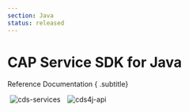 ```yaml
---
section: Java
status: released
---
```


<style scoped>
.badges img {
  display: unset;
  margin: 0 5px;
}
</style>

# CAP Service SDK for Java

Reference Documentation { .subtitle}

<span class="badges">

<a :href="`https://javadoc.io/doc/com.sap.cds/cds-services-api/${versions.java_services}/overview-summary.html`" target="_blank" rel="noopener noreferrer" class="no-ext-link"><img :src="`https://img.shields.io/badge/cds--services-${versions.java_services}-brightgreen.svg`" title="cds-services" crossorigin/></a>
<a :href="`https://javadoc.io/doc/com.sap.cds/cds4j-api/${versions.java_cds4j}/com/sap/cds/ql/package-summary.html`" target="_blank" rel="noopener noreferrer" class="no-ext-link"><img :src="`https://img.shields.io/badge/cds4j--api-${versions.java_cds4j}-brightgreen.svg`" title="cds4j-api" crossorigin/></a>

</span>

<script setup>
import { useData } from 'vitepress'
const { theme } = useData()
const { versions } = theme.value.capire

import { data as pages } from './index.data.js'
</script>

<br>
<IndexList :pages='pages' />

